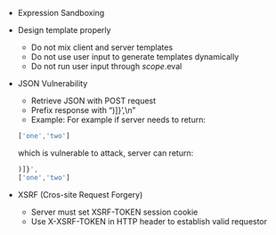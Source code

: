 * Expression Sandboxing
* Design template properly
  - Do not mix client and server templates
  - Do not use user input to generate templates dynamically
  - Do not run user input through $scope.$eval
* JSON Vulnerability
  - Retrieve JSON with POST request
  - Prefix response with “)]}’,\n”
  - Example:
  For example if server needs to return:
  ```js
  ['one','two']
  ```
  which is vulnerable to attack, server can return:
  ```js
  )]}',
  ['one','two']
  ```
  
* XSRF (Cros-site Request Forgery)
  - Server must set XSRF-TOKEN session cookie
  - Use X-XSRF-TOKEN in HTTP header to establish valid requestor

